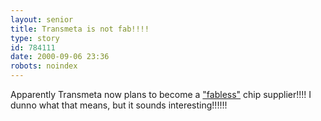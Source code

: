 ```yaml
---
layout: senior
title: Transmeta is not fab!!!!
type: story
id: 784111
date: 2000-09-06 23:36
robots: noindex
---
```

Apparently Transmeta now plans to become a <a href="http://www.eetimes.com/story/OEG20000905S0077">"fabless"</a> chip supplier!!!! I dunno what that means, but it sounds interesting!!!!!!